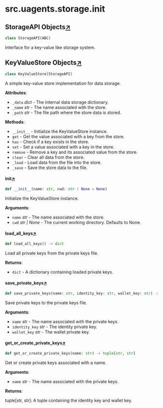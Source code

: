 

# src.uagents.storage.__init__



## StorageAPI Objects[↗](https://github.com/fetchai/uAgents/blob/main/python/src/uagents/storage/__init__.py#L10)

```python
class StorageAPI(ABC)
```

Interface for a key-value like storage system.



## KeyValueStore Objects[↗](https://github.com/fetchai/uAgents/blob/main/python/src/uagents/storage/__init__.py#L34)

```python
class KeyValueStore(StorageAPI)
```

A simple key-value store implementation for data storage.

**Attributes**:

- `_data` _dict_ - The internal data storage dictionary.
- `_name` _str_ - The name associated with the store.
- `_path` _str_ - The file path where the store data is stored.
  

**Methods**:

- `__init__` - Initialize the KeyValueStore instance.
- `get` - Get the value associated with a key from the store.
- `has` - Check if a key exists in the store.
- `set` - Set a value associated with a key in the store.
- `remove` - Remove a key and its associated value from the store.
- `clear` - Clear all data from the store.
- `_load` - Load data from the file into the store.
- `_save` - Save the store data to the file.



#### __init__[↗](https://github.com/fetchai/uAgents/blob/main/python/src/uagents/storage/__init__.py#L54)
```python
def __init__(name: str, cwd: str | None = None)
```

Initialize the KeyValueStore instance.

**Arguments**:

- `name` _str_ - The name associated with the store.
- `cwd` _str | None_ - The current working directory. Defaults to None.



#### load_all_keys[↗](https://github.com/fetchai/uAgents/blob/main/python/src/uagents/storage/__init__.py#L99)
```python
def load_all_keys() -> dict
```

Load all private keys from the private keys file.

**Returns**:

- `dict` - A dictionary containing loaded private keys.



#### save_private_keys[↗](https://github.com/fetchai/uAgents/blob/main/python/src/uagents/storage/__init__.py#L113)
```python
def save_private_keys(name: str, identity_key: str, wallet_key: str) -> None
```

Save private keys to the private keys file.

**Arguments**:

- `name` _str_ - The name associated with the private keys.
- `identity_key` _str_ - The identity private key.
- `wallet_key` _str_ - The wallet private key.



#### get_or_create_private_keys[↗](https://github.com/fetchai/uAgents/blob/main/python/src/uagents/storage/__init__.py#L130)
```python
def get_or_create_private_keys(name: str) -> tuple[str, str]
```

Get or create private keys associated with a name.

**Arguments**:

- `name` _str_ - The name associated with the private keys.
  

**Returns**:

  tuple[str, str]: A tuple containing the identity key and wallet key.

